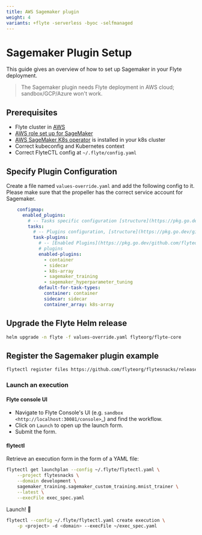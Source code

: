 ```yaml
---
title: AWS Sagemaker plugin
weight: 4
variants: +flyte -serverless -byoc -selfmanaged
---
```


# Sagemaker Plugin Setup


This guide gives an overview of how to set up Sagemaker in your Flyte deployment.

> The Sagemaker plugin needs Flyte deployment in AWS cloud; sandbox/GCP/Azure won't work.

## Prerequisites

* Flyte cluster in [AWS](https://docs.flyte.org/en/latest/deployment/aws/index.html#deployment-aws)
* [AWS role set up for SageMaker](https://docs.aws.amazon.com/sagemaker/latest/dg/sagemaker-roles.html)
* [AWS SageMaker K8s operator](https://github.com/aws/amazon-sagemaker-operator-for-k8s) is installed in your k8s cluster
* Correct kubeconfig and Kubernetes context
* Correct FlyteCTL config at `~/.flyte/config.yaml`

## Specify Plugin Configuration

Create a file named ``values-override.yaml`` and add the following config to it.
Please make sure that the propeller has the correct service account for Sagemaker.

```yaml
    configmap:
      enabled_plugins:
        # -- Tasks specific configuration [structure](https://pkg.go.dev/github.com/flyteorg/flytepropeller/pkg/controller/nodes/task/config#GetConfig)
        tasks:
          # -- Plugins configuration, [structure](https://pkg.go.dev/github.com/flyteorg/flytepropeller/pkg/controller/nodes/task/config#TaskPluginConfig)
          task-plugins:
            # -- [Enabled Plugins](https://pkg.go.dev/github.com/flyteorg/flyteplugins/go/tasks/config#Config).
            # plugins
            enabled-plugins:
              - container
              - sidecar
              - k8s-array
              - sagemaker_training
              - sagemaker_hyperparameter_tuning
            default-for-task-types:
              container: container
              sidecar: sidecar
              container_array: k8s-array
```
## Upgrade the Flyte Helm release

```bash
helm upgrade -n flyte -f values-override.yaml flyteorg/flyte-core
```

## Register the Sagemaker plugin example


```bash
flytectl register files https://github.com/flyteorg/flytesnacks/releases/download/v0.3.0/snacks-cookbook-integrations-aws-sagemaker_training.tar.gz --archive -p flytesnacks -d development
```

### Launch an execution

#### Flyte console UI

* Navigate to Flyte Console's UI (e.g. `sandbox <http://localhost:30081/console>`_) and find the workflow.
* Click on `Launch` to open up the launch form.
* Submit the form.

#### flytectl

Retrieve an execution form in the form of a YAML file:

```bash
flytectl get launchplan --config ~/.flyte/flytectl.yaml \
    --project flytesnacks \
    --domain development \
    sagemaker_training.sagemaker_custom_training.mnist_trainer \
    --latest \
    --execFile exec_spec.yaml
 ```
Launch! 🚀

```bash
flytectl --config ~/.flyte/flytectl.yaml create execution \
    -p <project> -d <domain> --execFile ~/exec_spec.yaml
```

